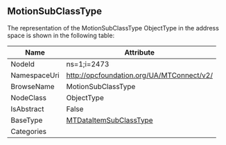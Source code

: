 <!-- objecttype -->
## MotionSubClassType
  
<!-- end of text -->
The representation of the MotionSubClassType ObjectType in the address space is shown in the following table:  

|Name|Attribute|
|---|---|
|NodeId|ns=1;i=2473|
|NamespaceUri|http://opcfoundation.org/UA/MTConnect/v2/|
|BrowseName|MotionSubClassType|
|NodeClass|ObjectType|
|IsAbstract|False|
|BaseType|[MTDataItemSubClassType](../../ObjectTypes/MTDataItemSubClassType/readme.md)|
|Categories||

